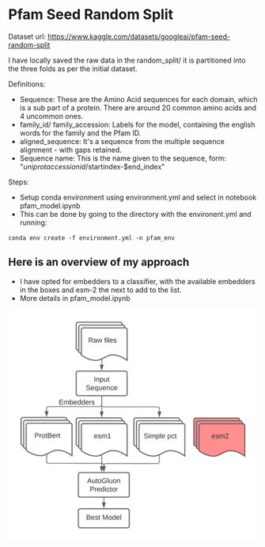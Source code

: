# Pfam Seed Random Split

Dataset url: https://www.kaggle.com/datasets/googleai/pfam-seed-random-split

I have locally saved the raw data in the random_split/ it is partitioned into the three folds as per the initial dataset.

Definitions:
* Sequence: These are the Amino Acid sequences for each domain, which is a sub part of a protein. There are around 20 common amino acids and 4 uncommon ones.
* family_id/ family_accession: Labels for the model, containing the english words for the family and the Pfam ID.
* aligned_sequence: It's a sequence from the multiple sequence alignment - with gaps retained. 
* Sequence name: This is the name given to the sequence, form: "$uniprotaccessionid/$startindex-$end_index"

Steps:
* Setup conda environment using environment.yml and select in notebook pfam_model.ipynb
* This can be done by going to the directory with the environent.yml and running:
```
conda env create -f environment.yml -n pfam_env
```

## Here is an overview of my approach

* I have opted for embedders to a classifier, with the available embedders in the boxes and esm-2 the next to add to the list.
* More details in pfam_model.ipynb

![](images/pfam.png)


